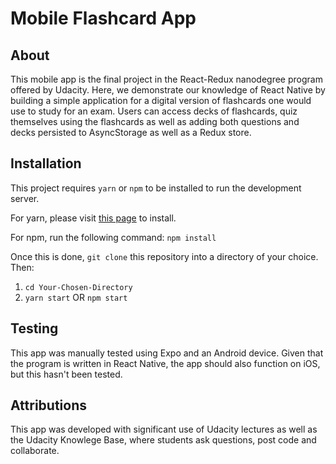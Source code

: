 # Mobile Flashcard App

## About

This mobile app is the final project in the React-Redux nanodegree program offered by Udacity.  Here, we demonstrate our knowledge of React Native by building
a simple application for a digital version of flashcards one would use to study for an exam. Users can access decks of flashcards, quiz themselves using the 
flashcards as well as adding both questions and decks persisted to AsyncStorage as well as a Redux store.

## Installation

This project requires `yarn` or `npm` to be installed to run the development server.

For yarn, please visit [this page](https://classic.yarnpkg.com/en/docs/install/#mac-stable) to install.

For npm, run the following command: `npm install`

Once this is done, `git clone` this repository into a directory of your choice.  Then:

1) `cd Your-Chosen-Directory`
2) `yarn start`
OR
`npm start`

## Testing

This app was manually tested using Expo and an Android device.  Given that the program is written in React Native, the app should also function on iOS, but
this hasn't been tested.

## Attributions

This app was developed with significant use of Udacity lectures as well as the Udacity Knowlege Base, where students ask questions, post code and collaborate.
